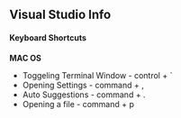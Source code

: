 ## Visual Studio Info

#### Keyboard Shortcuts

__MAC OS__
- Toggeling Terminal Window - control + `
- Opening Settings - command + ,
- Auto Suggestions - command + .
- Opening a file - command + p